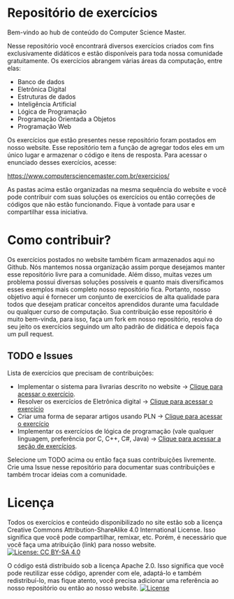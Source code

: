 # Repositório de exercícios

Bem-vindo ao hub de conteúdo do Computer Science Master. 

Nesse repositório você encontrará diversos exercícios criados com fins exclusivamente didáticos e estão disponíveis para toda nossa comunidade gratuitamente. Os exercícios abrangem várias áreas da computação, entre elas:

- Banco de dados
- Eletrônica Digital
- Estruturas de dados
- Inteligência Artificial 
- Lógica de Programação
- Programação Orientada a Objetos
- Programação Web


Os exercícios que estão presentes nesse repositório foram postados em nosso website. Esse repositório tem a função de agregar todos eles em um único lugar e armazenar o código e itens de resposta. Para acessar o enunciado desses exercícios, acesse:

https://www.computersciencemaster.com.br/exercicios/

As pastas acima estão organizadas na mesma sequência do website e você pode contribuir com suas soluções os exercícios ou então correções de códigos que não estão funcionando. Fique à vontade para usar e compartilhar essa iniciativa.


# Como contribuir?

Os exercícios postados no website também ficam armazenados aqui no Github. Nós mantemos nossa organização assim porque desejamos manter esse repositório livre para a comunidade. Além disso, muitas vezes um problema possui diversas soluções possíveis e quanto mais diversificamos esses exemplos mais completo nosso repositório fica. Portanto, nosso objetivo aqui é fornecer um conjunto de exercícios de alta qualidade para todos que desejam praticar conceitos aprendidos durante uma faculdade ou qualquer curso de computação. Sua contribuição esse repositório é muito bem-vinda, para isso, faça um fork em nosso repositório, resolva do seu jeito os exercícios seguindo um alto padrão de didática e depois faça um pull request. 

## TODO e Issues

Lista de exercícios que precisam de contribuições:
- Implementar o sistema para livrarias descrito no website → [Clique para acessar o exercício](https://www.computersciencemaster.com.br/exercicios-software-livrarias/).
- Resolver os exercícios de Eletrônica digital → [Clique para acessar o exercício](https://www.computersciencemaster.com.br/exercicios-aritmetica-binaria/)
- Criar uma forma de separar artigos usando PLN → [Clique para acessar o exercício](https://www.computersciencemaster.com.br/exercicios-separacao-de-grupos-de-artigos-usando-pln/)
- Implementar os exercícios de lógica de programação (vale qualquer linguagem, preferência por C, C++, C#, Java) → [Clique para acessar a seção de exercícios](https://www.computersciencemaster.com.br/exercicios-de-logica-de-programacao/).

Selecione um TODO acima ou então faça suas contribuições livremente. Crie uma Issue nesse repositório para documentar suas contribuições e também trocar ideias com a comunidade.

# Licença 

Todos os exercícios e conteúdo disponibilizado no site estão sob a licença Creative Commons Attribution-ShareAlike 4.0 International License. Isso significa que você pode compartilhar, remixar, etc. Porém, é necessário que você faça uma atribuição (link) para nosso website. 
[![License: CC BY-SA 4.0](https://img.shields.io/badge/License-CC%20BY--SA%204.0-lightgrey.svg)](https://creativecommons.org/licenses/by-sa/4.0/)

O código está distribuido sob a licença Apache 2.0. Isso significa que você pode reutilizar esse código, aprender com ele, adaptá-lo e também redistribuí-lo, mas fique atento, você precisa adicionar uma referência ao nosso repositório ou então ao nosso website. [![License](https://img.shields.io/badge/License-Apache%202.0-blue.svg)](https://opensource.org/licenses/Apache-2.0)


